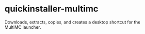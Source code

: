 # quickinstaller-multimc
Downloads, extracts, copies, and creates a desktop shortcut for the MultiMC launcher.
